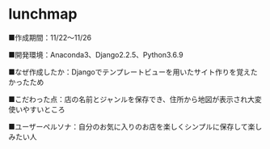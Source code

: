 # lunchmap
■作成期間：11/22～11/26

■開発環境：Anaconda3、Django2.2.5、Python3.6.9

■なぜ作成したか：Djangoでテンプレートビューを用いたサイト作りを覚えたかったため

■こだわった点：店の名前とジャンルを保存でき、住所から地図が表示され大変使いやすいところ

■ユーザーペルソナ：自分のお気に入りのお店を楽しくシンプルに保存して楽しみたい人
